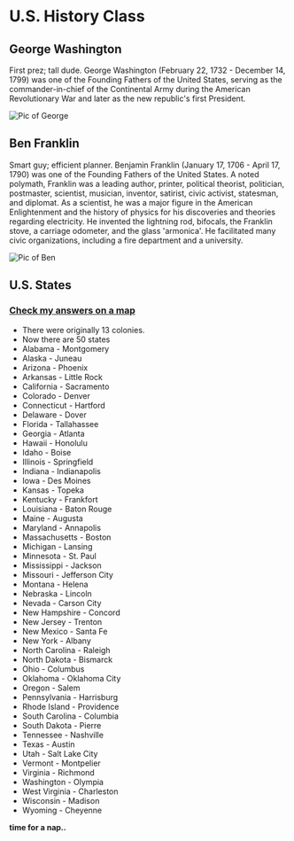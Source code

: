 <!-- notes.md -->

# U.S. History Class

## George Washington

First prez; tall dude. George Washington (February 22, 1732 - December 14, 1799)
was one of the Founding Fathers of the United States, serving as the
commander-in-chief of the Continental Army during the American Revolutionary
War and later as the new republic's first President.

![Pic of George](http://upload.wikimedia.org/wikipedia/commons/thumb/8/88/Portrait_of_George_Washington.jpeg/220px-Portrait_of_George_Washington.jpeg)

## Ben Franklin

Smart guy; efficient planner. Benjamin Franklin (January 17, 1706 - April 17, 1790)
was one of the Founding Fathers of the United States. A noted polymath,
Franklin was a leading author, printer, political theorist, politician, postmaster,
scientist, musician, inventor, satirist, civic activist, statesman, and
diplomat. As a scientist, he was a major figure in the American
Enlightenment and the history of physics for his discoveries and theories
regarding electricity. He invented the lightning rod, bifocals, the
Franklin stove, a carriage odometer, and the glass 'armonica'. He
facilitated many civic organizations, including a fire department and a university.

![Pic of Ben](http://upload.wikimedia.org/wikipedia/commons/thumb/c/cc/BenFranklinDuplessis.jpg/220px-BenFranklinDuplessis.jpg)

## U.S. States
### [Check my answers on a map](http://www.mapsofworld.com/usa/usa-maps/usa-state-capital-map.jpg)

* There were originally 13 colonies.
* Now there are 50 states
* Alabama - Montgomery
* Alaska - Juneau
* Arizona - Phoenix
* Arkansas - Little Rock
* California - Sacramento
* Colorado - Denver
* Connecticut - Hartford
* Delaware - Dover
* Florida - Tallahassee
* Georgia - Atlanta
* Hawaii - Honolulu
* Idaho - Boise
* Illinois - Springfield
* Indiana - Indianapolis
* Iowa - Des Moines
* Kansas - Topeka
* Kentucky - Frankfort
* Louisiana - Baton Rouge
* Maine - Augusta
* Maryland - Annapolis
* Massachusetts - Boston
* Michigan - Lansing
* Minnesota - St. Paul
* Mississippi - Jackson
* Missouri - Jefferson City
* Montana - Helena
* Nebraska - Lincoln
* Nevada - Carson City
* New Hampshire - Concord
* New Jersey - Trenton
* New Mexico - Santa Fe
* New York - Albany
* North Carolina - Raleigh
* North Dakota - Bismarck
* Ohio - Columbus
* Oklahoma - Oklahoma City
* Oregon - Salem
* Pennsylvania - Harrisburg
* Rhode Island - Providence
* South Carolina - Columbia
* South Dakota - Pierre
* Tennessee - Nashville
* Texas - Austin
* Utah - Salt Lake City
* Vermont - Montpelier
* Virginia - Richmond
* Washington - Olympia
* West Virginia - Charleston
* Wisconsin - Madison
* Wyoming - Cheyenne

**time for a nap..** 
